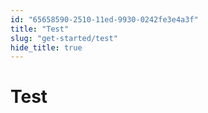 ```yaml
---
id: "65658590-2510-11ed-9930-0242fe3e4a3f"
title: "Test"
slug: "get-started/test"
hide_title: true
---
```

	

# <a id="concept-4865" class="anchor_top_offset"/><a id="ariaid-title1" class="anchor_top_offset"/>Test

			
<p xmlns="http://www.w3.org/1999/xhtml" className="shortdesc"> </p> 
		
<p xmlns="http://www.w3.org/1999/xhtml" className="p"> </p> 
	

